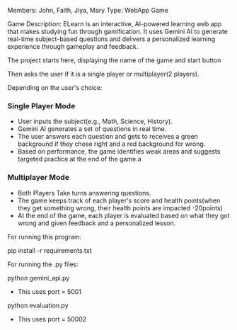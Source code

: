 Members: John, Faith, Jiya, Mary
Type: WebApp Game

Game Description: ELearn is an interactive, AI-powered learning web app that 
makes studying fun through gamification. It uses Gemini AI to generate real-time 
subject-based questions and delivers a personalized learning experience through 
gameplay and feedback.

The project starts here, displaying the name of the game and start button

Then asks the user if it is a single 
player or multiplayer(2 players).

Depending on the user's choice:

### Single Player Mode
- User inputs the subject(e.g., Math, Science, History).
- Gemini AI generates a set of questions in real time.
- The user answers each question and gets to receives a green background if 
they chose right and a red background for wrong.
- Based on performance, the game identifies weak areas and suggests targeted 
practice at the end of the game.a

### Multiplayer Mode
- Both Players Take turns answering questions.
- The game keeps track of each player's score and health points(when they get 
something wrong, their health points are impacted -20points)
- At the end of the game, each player is evaluated based on what they got wrong
and given feedback and a personalized lesson. 

For running this program:

pip install -r requirements.txt

For running the .py files:

python gemini_api.py
- This uses port = 5001

python evaluation.py
- This uses port = 50002



